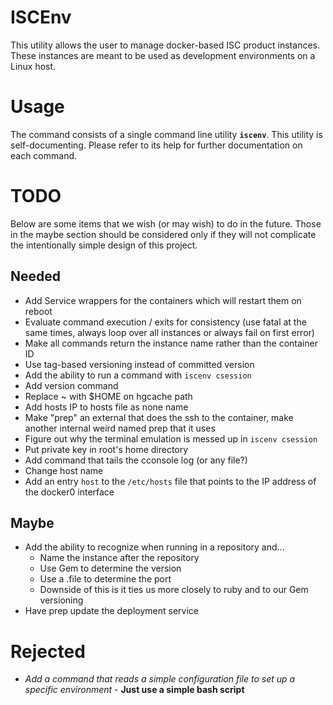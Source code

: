 # ISCEnv
This utility allows the user to manage docker-based ISC product instances.  These instances are meant to be used as
development environments on a Linux host.

# Usage
The command consists of a single command line utility **`iscenv`**.  This utility is self-documenting.  Please refer
to its help for further documentation on each command.

# TODO
Below are some items that we wish (or may wish) to do in the future.  Those in the maybe section should be considered
only if they will not complicate the intentionally simple design of this project.

## Needed
- Add Service wrappers for the containers which will restart them on reboot
- Evaluate command execution / exits for consistency (use fatal at the same times, always loop over all instances or always fail on first error)
- Make all commands return the instance name rather than the container ID
- Use tag-based versioning instead of committed version
- Add the ability to run a command with `iscenv csession`
- Add version command
- Replace ~ with $HOME on hgcache path
- Add hosts IP to hosts file as none name
- Make "prep" an external that does the ssh to the container, make another internal weird named prep that it uses
- Figure out why the terminal emulation is messed up in `iscenv csession`
- Put private key in root's home directory
- Add command that tails the cconsole log (or any file?)
- Change host name
- Add an entry `host` to the `/etc/hosts` file that points to the IP address of the docker0 interface

## Maybe
- Add the ability to recognize when running in a repository and...
    - Name the instance after the repository
    - Use Gem to determine the version
    - Use a .file to determine the port
    - Downside of this is it ties us more closely to ruby and to our Gem versioning
- Have prep update the deployment service

# Rejected
- _Add a command that reads a simple configuration file to set up a specific environment_ - **Just use a simple bash script**
